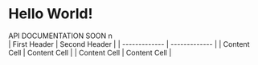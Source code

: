 # Hello World!
API DOCUMENTATION SOON n<br/>
| First Header  | Second Header |
| ------------- | ------------- |
| Content Cell  | Content Cell  |
| Content Cell  | Content Cell  |
